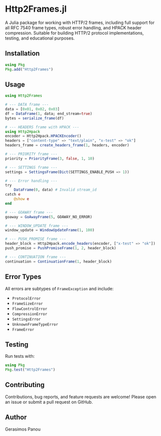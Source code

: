 # Http2Frames.jl

A Julia package for working with HTTP/2 frames, including full support for all RFC 7540 frame types, robust error handling, and HPACK header compression. Suitable for building HTTP/2 protocol implementations, testing, and educational purposes.

## Installation

```julia
using Pkg
Pkg.add("Http2Frames")
```

## Usage

```julia
using Http2Frames

# --- DATA frame ---
data = [0x01, 0x02, 0x03]
df = DataFrame(1, data; end_stream=true)
bytes = serialize_frame(df)

# --- HEADERS frame with HPACK ---
using Http2Hpack
encoder = Http2Hpack.HPACKEncoder()
headers = ["content-type" => "text/plain", "x-test" => "ok"]
headers_frame = create_headers_frame(1, headers, encoder)

# --- PRIORITY frame ---
priority = PriorityFrame(3, false, 1, 10)

# --- SETTINGS frame ---
settings = SettingsFrame(Dict(SETTINGS_ENABLE_PUSH => 1))

# --- Error handling ---
try
    DataFrame(0, data) # Invalid stream_id
catch e
    @show e
end

# --- GOAWAY frame ---
goaway = GoAwayFrame(5, GOAWAY_NO_ERROR)

# --- WINDOW_UPDATE frame ---
window_update = WindowUpdateFrame(1, 100)

# --- PUSH_PROMISE frame ---
header_block = Http2Hpack.encode_headers(encoder, ["x-test" => "ok"])
push_promise = PushPromiseFrame(1, 2, header_block)

# --- CONTINUATION frame ---
continuation = ContinuationFrame(1, header_block)
```

## Error Types

All errors are subtypes of `FrameException` and include:
- `ProtocolError`
- `FrameSizeError`
- `FlowControlError`
- `CompressionError`
- `SettingsError`
- `UnknownFrameTypeError`
- `FrameError`

## Testing

Run tests with:

```julia
using Pkg
Pkg.test("Http2Frames")
```

## Contributing

Contributions, bug reports, and feature requests are welcome! Please open an issue or submit a pull request on GitHub.

## Author

Gerasimos Panou
